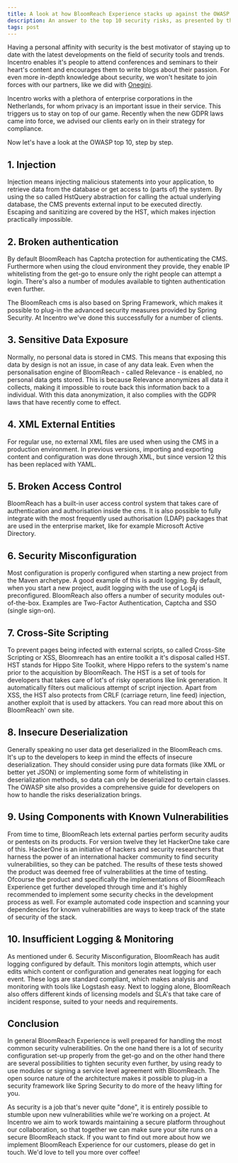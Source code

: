 ```yaml
---
title: A look at how BloomReach Experience stacks up against the OWASP top 10
description: An answer to the top 10 security risks, as presented by the OWASP (Open Web Application Security Project) committee. The most recent top-10 dates from 2017 and can be found [here](https://www.owasp.org/images/7/72/OWASP_Top_10-2017_%28en%29.pdf.pdf)
tags: post
---
```

Having a personal affinity with security is the best motivator of staying up to date with the latest developments on the field of security tools and trends. Incentro enables it's people to attend conferences and seminars to their heart's content and encourages them to write blogs about their passion. For even more in-depth knowledge about security, we won't hesitate to join forces with our partners, like we did with [Onegini](https://www.emerce.nl/wire/samenwerking-incentro-onegini-intelligent-veilig-klantplatform "Incentro and Onegini on Emerce").

Incentro works with a plethora of enterprise corporations in the Netherlands, for whom privacy is an important issue in their service. This triggers us to stay on top of our game. Recently when the new GDPR laws came into force, we advised our clients early on in their strategy for compliance.

Now let's have a look at the OWASP top 10, step by step.

## 1. Injection
Injection means injecting malicious statements into your application, to retrieve data from the database or get access to (parts of) the system. By using the so called HstQuery abstraction for calling the actual underlying database, the CMS prevents external input to be executed directly. Escaping and sanitizing are covered by the HST, which makes injection practically impossible.

## 2. Broken authentication
By default BloomReach has Captcha protection for authenticating the CMS. Furthermore when using the cloud environment they provide, they enable IP whitelisting from the get-go to ensure only the right people can attempt a login. There's also a number of modules available to tighten authentication even further.

The BloomReach cms is also based on Spring Framework, which makes it possible to plug-in the advanced security measures provided by Spring Security. At Incentro we've done this successfully for a number of clients.

## 3. Sensitive Data Exposure
Normally, no personal data is stored in CMS. This means that exposing this data by design is not an issue, in case of any data leak. Even when the personalisation engine of BloomReach - called Relevance - is enabled, no personal data gets stored. This is because Relevance anonymizes all data it collects, making it impossible to route back this information back to a individual. With this data anonymization, it also complies with the GDPR laws that have recently come to effect.

## 4. XML External Entities
For regular use, no external XML files are used when using the CMS in a production environment. In previous versions, importing and exporting content and configuration was done through XML, but since version 12 this has been replaced with YAML.

## 5. Broken Access Control
BloomReach has a built-in user access control system that takes care of authentication and authorisation inside the cms. It is also possible to fully integrate with the most frequently used authorisation (LDAP) packages that are used in the enterprise market, like for example Microsoft Active Directory.

## 6. Security Misconfiguration
Most configuration is properly configured when starting a new project from the Maven archetype. A good example of this is audit logging. By default, when you start a new project, audit logging with the use of Log4j is preconfigured. BloomReach also offers a number of security modules out-of-the-box. Examples are Two-Factor Authentication, Captcha and SSO (single sign-on).

## 7. Cross-Site Scripting
To prevent pages being infected with external scripts, so called Cross-Site Scripting or XSS, Bloomreach has an entire toolkit a it's disposal called HST. HST stands for Hippo Site Toolkit, where Hippo refers to the system's name prior to the acquisition by BloomReach. The HST is a set of tools for developers that takes care of lot's of risky operations like link generation. It automatically filters out malicious attempt of script injection. Apart from XSS, the HST also protects from CRLF (carriage return, line feed) injection, another exploit that is used by attackers. You can read more about this on BloomReach' own site.

## 8. Insecure Deserialization
Generally speaking no user data get deserialized in the BloomReach cms. It's up to the developers to keep in mind the effects of insecure deserialization. They should consider using pure data formats (like XML or better yet JSON) or implementing some form of whitelisting in deserialization methods, so data can only be deserialized to certain classes. The OWASP site also provides a comprehensive guide for developers on how to handle the risks deserialization brings.

## 9. Using Components with Known Vulnerabilities
From time to time, BloomReach lets external parties perform security audits or pentests on its products. For version twelve they let HackerOne take care of this. HackerOne is an initiative of hackers and security researchers that harness the power of an international hacker community to find security vulnerabilities, so they can be patched. The results of these tests showed the product was deemed free of vulnerabilities at the time of testing. Ofcourse the product and specifically the implementations of BloomReach Experience get further developed through time and it's highly recommended to implement some security checks in the development process as well. For example automated code inspection and scanning your dependencies for known vulnerabilities are ways to keep track of the state of security of the stack.

## 10. Insufficient Logging & Monitoring
As mentioned under 6. Security Misconfiguration, BloomReach has audit logging configured by default. This monitors login attempts, which user edits which content or configuration and generates neat logging for each event. These logs are standard compliant, which makes analysis and monitoring with tools like Logstash easy. Next to logging alone, BloomReach also offers different kinds of licensing models and SLA's that take care of incident response, suited to your needs and requirements.

## Conclusion
In general BloomReach Experience is well prepared for handling the most common security vulnerabilities. On the one hand there is a lot of security configuration set-up properly from the get-go and on the other hand there are several possibilities to tighten security even further, by using ready to use modules or signing a service level agreement with BloomReach. The open source nature of the architecture makes it possible to plug-in a security framework like Spring Security to do more of the heavy lifting for you.

As security is a job that's never quite "done", it is entirely possible to stumble upon new vulnerabilities while we're working on a project. At Incentro we aim to work towards maintaining a secure platform throughout our collaboration, so that together we can make sure your site runs on a secure BloomReach stack. If you want to find out more about how we implement BloomReach Experience for our customers, please do get in touch. We'd love to tell you more over coffee!